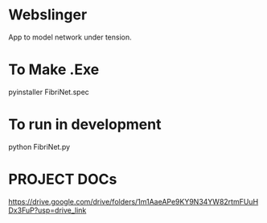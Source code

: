 # Webslinger
 App to model network under tension. 

# To Make .Exe
pyinstaller FibriNet.spec

# To run in development
python FibriNet.py

# PROJECT DOCs
https://drive.google.com/drive/folders/1m1AaeAPe9KY9N34YW82rtmFUuHDx3FuP?usp=drive_link